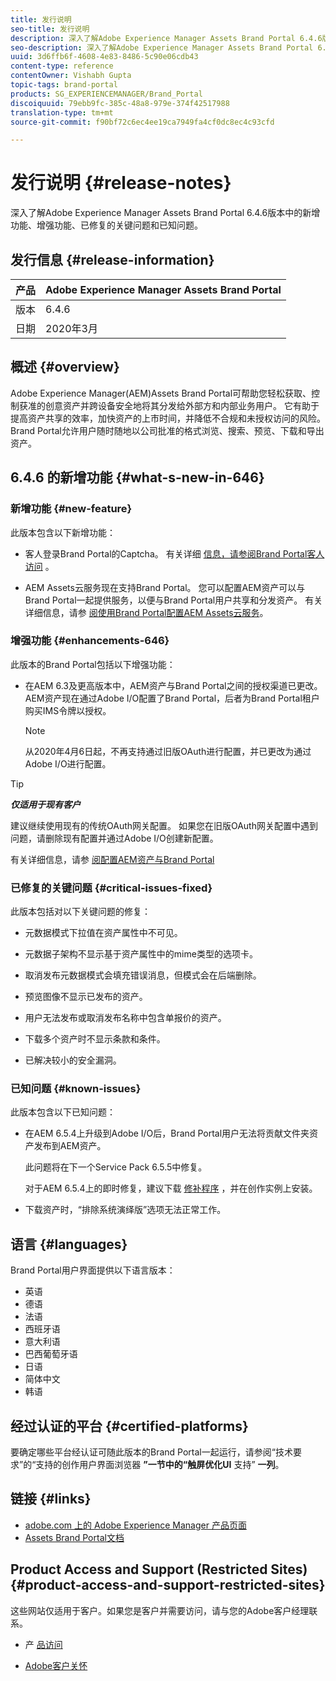 ```yaml
---
title: 发行说明
seo-title: 发行说明
description: 深入了解Adobe Experience Manager Assets Brand Portal 6.4.6版本中的功能、增强功能、已修复的关键问题和已知问题。
seo-description: 深入了解Adobe Experience Manager Assets Brand Portal 6.4.6版本中的增强功能、已修复的关键问题和已知问题。
uuid: 3d6ffb6f-4608-4e83-8486-5c90e06cdb43
content-type: reference
contentOwner: Vishabh Gupta
topic-tags: brand-portal
products: SG_EXPERIENCEMANAGER/Brand_Portal
discoiquuid: 79ebb9fc-385c-48a8-979e-374f42517988
translation-type: tm+mt
source-git-commit: f90bf72c6ec4ee19ca7949fa4cf0dc8ec4c93cfd

---
```



# 发行说明 {#release-notes}

深入了解Adobe Experience Manager Assets Brand Portal 6.4.6版本中的新增功能、增强功能、已修复的关键问题和已知问题。

## 发行信息 {#release-information}

| 产品 | Adobe Experience Manager Assets Brand Portal |
|---|---|
| 版本 | 6.4.6 |
| 日期 | 2020年3月 |

## 概述 {#overview}

Adobe Experience Manager(AEM)Assets Brand Portal可帮助您轻松获取、控制获准的创意资产并跨设备安全地将其分发给外部方和内部业务用户。 它有助于提高资产共享的效率，加快资产的上市时间，并降低不合规和未授权访问的风险。 Brand Portal允许用户随时随地以公司批准的格式浏览、搜索、预览、下载和导出资产。

## 6.4.6 的新增功能 {#what-s-new-in-646}

### 新增功能 {#new-feature}

此版本包含以下新增功能：

* 客人登录Brand Portal的Captcha。 有关详细 [信息，请参阅Brand Portal客人访问](../using/guest-access.md) 。

* AEM Assets云服务现在支持Brand Portal。 您可以配置AEM资产可以与Brand Portal一起提供服务，以便与Brand Portal用户共享和分发资产。
有关详细信息，请参 [阅使用Brand Portal配置AEM Assets云服务](https://docs.adobe.com/content/help/en/experience-manager-cloud-service/assets/brand-portal/configure-aem-assets-with-brand-portal.html)。

### 增强功能 {#enhancements-646}

此版本的Brand Portal包括以下增强功能：

* 在AEM 6.3及更高版本中，AEM资产与Brand Portal之间的授权渠道已更改。 AEM资产现在通过Adobe I/O配置了Brand Portal，后者为Brand Portal租户购买IMS令牌以授权。

   >[!NOTE]
   >
   >从2020年4月6日起，不再支持通过旧版OAuth进行配置，并已更改为通过Adobe I/O进行配置。


>[!TIP]
>
>***仅适用于现有客户***
>
>建议继续使用现有的传统OAuth网关配置。 如果您在旧版OAuth网关配置中遇到问题，请删除现有配置并通过Adobe I/O创建新配置。


有关详细信息，请参 [阅配置AEM资产与Brand Portal](configure-aem-assets-with-brand-portal.md)

### 已修复的关键问题 {#critical-issues-fixed}

此版本包括对以下关键问题的修复：

* 元数据模式下拉值在资产属性中不可见。

* 元数据子架构不显示基于资产属性中的mime类型的选项卡。

* 取消发布元数据模式会填充错误消息，但模式会在后端删除。

* 预览图像不显示已发布的资产。

* 用户无法发布或取消发布名称中包含单报价的资产。

* 下载多个资产时不显示条款和条件。

* 已解决较小的安全漏洞。

### 已知问题 {#known-issues}

此版本包含以下已知问题：

* 在AEM 6.5.4上升级到Adobe I/O后，Brand Portal用户无法将贡献文件夹资产发布到AEM资产。

   此问题将在下一个Service Pack 6.5.5中修复。

   对于AEM 6.5.4上的即时修复，建议下载 [修补程序](https://www.adobeaemcloud.com/content/marketplace/marketplaceProxy.html?packagePath=/content/companies/public/adobe/packages/cq650/hotfix/cq-6.5.0-hotfix-33041) ，并在创作实例上安装。

* 下载资产时，“排除系统演绎版”选项无法正常工作。


## 语言 {#languages}

Brand Portal用户界面提供以下语言版本：

* 英语
* 德语
* 法语
* 西班牙语
* 意大利语
* 巴西葡萄牙语
* 日语
* 简体中文
* 韩语

## 经过认证的平台 {#certified-platforms}

要确定哪些平台经认证可随此版本的Brand Portal一起运行，请参阅“技术要求”的“支持的创作用户界面浏览器 **”一节中的“触屏优化UI** 支持” **一列**[](https://helpx.adobe.com/experience-manager/6-4/sites/deploying/using/technical-requirements.html)。

## 链接 {#links}

* [adobe.com 上的 Adobe Experience Manager 产品页面](http://www.adobe.com/in/marketing-cloud/experience-manager.html)
* [Assets Brand Portal文档](https://helpx.adobe.com/cn/experience-manager/brand-portal/user-guide.html)

## Product Access and Support (Restricted Sites) {#product-access-and-support-restricted-sites}

这些网站仅适用于客户。如果您是客户并需要访问，请与您的Adobe客户经理联系。

* [](https://daycare.day.com) 产 [品访问](https://login.marketing.adobe.com)

* [Adobe客户关怀](https://helpx.adobe.com/contact.html)

